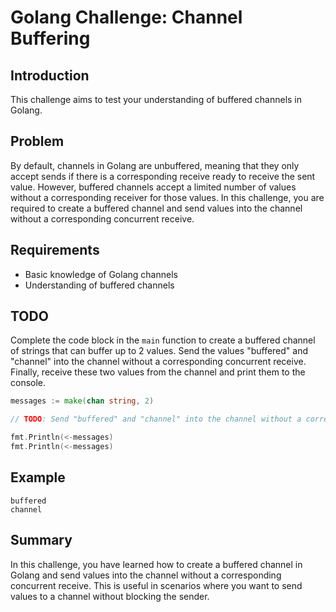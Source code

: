 # Golang Challenge: Channel Buffering

## Introduction

This challenge aims to test your understanding of buffered channels in Golang.

## Problem

By default, channels in Golang are unbuffered, meaning that they only accept sends if there is a corresponding receive ready to receive the sent value. However, buffered channels accept a limited number of values without a corresponding receiver for those values. In this challenge, you are required to create a buffered channel and send values into the channel without a corresponding concurrent receive.

## Requirements

- Basic knowledge of Golang channels
- Understanding of buffered channels

## TODO

Complete the code block in the `main` function to create a buffered channel of strings that can buffer up to 2 values. Send the values "buffered" and "channel" into the channel without a corresponding concurrent receive. Finally, receive these two values from the channel and print them to the console.

```go
messages := make(chan string, 2)

// TODO: Send "buffered" and "channel" into the channel without a corresponding concurrent receive.

fmt.Println(<-messages)
fmt.Println(<-messages)
```

## Example

```
buffered
channel
```

## Summary

In this challenge, you have learned how to create a buffered channel in Golang and send values into the channel without a corresponding concurrent receive. This is useful in scenarios where you want to send values to a channel without blocking the sender.
